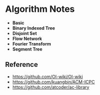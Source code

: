 # Algorithm Notes

- **Basic**
- **Binary Indexed Tree**
- **Disjoint Set**
- **Flow Network**
- **Fourier Transform**
- **Segment Tree**

## Reference
- https://github.com/OI-wiki/OI-wiki
- https://github.com/kuangbin/ACM-ICPC
- https://github.com/atcoder/ac-library